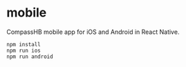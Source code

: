 # mobile

CompassHB mobile app for iOS and Android in React Native.

```
npm install
npm run ios
npm run android
```